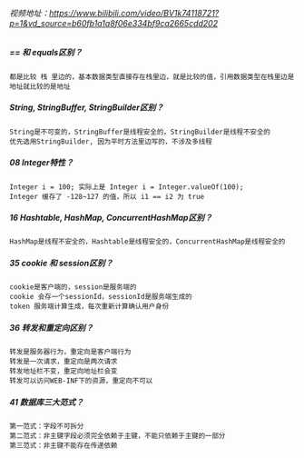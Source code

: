 ###### 视频地址：https://www.bilibili.com/video/BV1k74118721?p=1&vd_source=b60fb1a1a8f06e334bf9ca2665cdd202
##### == 和 equals区别？
    都是比较 栈 里边的，基本数据类型直接存在栈里边，就是比较的值，引用数据类型在栈里边是地址就比较的是地址
##### String, StringBuffer, StringBuilder区别？
    String是不可变的，StringBuffer是线程安全的，StringBuilder是线程不安全的
    优先选用StringBuilder, 因为平时方法里边写的，不涉及多线程
##### 08 Integer特性？
    Integer i = 100; 实际上是 Integer i = Integer.valueOf(100);
    Integer 缓存了 -128~127 的值，所以 i1 == i2 为 true
##### 16 Hashtable, HashMap, ConcurrentHashMap区别？
    HashMap是线程不安全的，Hashtable是线程安全的，ConcurrentHashMap是线程安全的
##### 35 cookie 和 session区别？
    cookie是客户端的，session是服务端的
    cookie 会存一个sessionId，sessionId是服务端生成的
    token 服务端计算生成，每次重新计算确认用户身份
##### 36 转发和重定向区别？
    转发是服务器行为，重定向是客户端行为
    转发是一次请求，重定向是两次请求
    转发地址栏不变，重定向地址栏会变
    转发可以访问WEB-INF下的资源，重定向不可以
##### 41 数据库三大范式？
    第一范式：字段不可拆分
    第二范式：非主键字段必须完全依赖于主键，不能只依赖于主键的一部分
    第三范式：非主键不能存在传递依赖
##### 